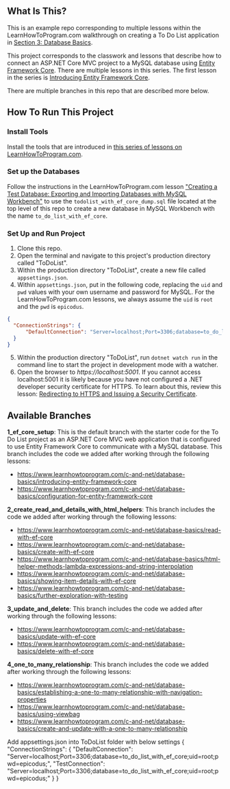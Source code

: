## What Is This?

This is an example repo corresponding to multiple lessons within the LearnHowToProgram.com walkthrough on creating a To Do List application in [Section 3: Database Basics](https://www.learnhowtoprogram.com/c-and-net/database-basics).

This project corresponds to the classwork and lessons that describe how to connect an ASP.NET Core MVC project to a MySQL database using [Entity Framework Core](https://learn.microsoft.com/en-us/ef/core/). There are multiple lessons in this series. The first lesson in the series is [Introducing Entity Framework Core](https://www.learnhowtoprogram.com/c-and-net/database-basics/introducing-entity-framework).

There are multiple branches in this repo that are described more below.

## How To Run This Project

### Install Tools

Install the tools that are introduced in [this series of lessons on LearnHowToProgram.com](https://www.learnhowtoprogram.com/c-and-net/getting-started-with-c).

### Set up the Databases

Follow the instructions in the LearnHowToProgram.com lesson ["Creating a Test Database: Exporting and Importing Databases with MySQL Workbench"](https://www.learnhowtoprogram.com/c-and-net/database-basics/creating-a-test-database-exporting-and-importing-databases-with-mysql-workbench) to use the `todolist_with_ef_core_dump.sql` file located at the top level of this repo to create a new database in MySQL Workbench with the name `to_do_list_with_ef_core`.

### Set Up and Run Project

1. Clone this repo.
2. Open the terminal and navigate to this project's production directory called "ToDoList".
3. Within the production directory "ToDoList", create a new file called `appsettings.json`.
4. Within `appsettings.json`, put in the following code, replacing the `uid` and `pwd` values with your own username and password for MySQL. For the LearnHowToProgram.com lessons, we always assume the `uid` is `root` and the `pwd` is `epicodus`.

```json
{
  "ConnectionStrings": {
      "DefaultConnection": "Server=localhost;Port=3306;database=to_do_list_with_ef_core;uid=root;pwd=epicodus;"
  }
}
```

5. Within the production directory "ToDoList", run `dotnet watch run` in the command line to start the project in development mode with a watcher.
4. Open the browser to _https://localhost:5001_. If you cannot access localhost:5001 it is likely because you have not configured a .NET developer security certificate for HTTPS. To learn about this, review this lesson: [Redirecting to HTTPS and Issuing a Security Certificate](https://www.learnhowtoprogram.com/c-and-net/basic-web-applications/redirecting-to-https-and-issuing-a-security-certificate).


## Available Branches

**1_ef_core_setup**: This is the default branch with the starter code for the To Do List project as an ASP.NET Core MVC web application that is configured to use Entity Framework Core to communicate with a MySQL database. This branch includes the code we added after working through the following lessons:

- https://www.learnhowtoprogram.com/c-and-net/database-basics/introducing-entity-framework-core
- https://www.learnhowtoprogram.com/c-and-net/database-basics/configuration-for-entity-framework-core


**2_create_read_and_details_with_html_helpers**: This branch includes the code we added after working through the following lessons:

- https://www.learnhowtoprogram.com/c-and-net/database-basics/read-with-ef-core
- https://www.learnhowtoprogram.com/c-and-net/database-basics/create-with-ef-core
- https://www.learnhowtoprogram.com/c-and-net/database-basics/html-helper-methods-lambda-expressions-and-string-interpolation
- https://www.learnhowtoprogram.com/c-and-net/database-basics/showing-item-details-with-ef-core
- https://www.learnhowtoprogram.com/c-and-net/database-basics/further-exploration-with-testing

**3_update_and_delete**: This branch includes the code we added after working through the following lessons:

- https://www.learnhowtoprogram.com/c-and-net/database-basics/update-with-ef-core
- https://www.learnhowtoprogram.com/c-and-net/database-basics/delete-with-ef-core

**4_one_to_many_relationship**: This branch includes the code we added after working through the following lessons:

- https://www.learnhowtoprogram.com/c-and-net/database-basics/establishing-a-one-to-many-relationship-with-navigation-properties
- https://www.learnhowtoprogram.com/c-and-net/database-basics/using-viewbag
- https://www.learnhowtoprogram.com/c-and-net/database-basics/create-and-update-with-a-one-to-many-relationship

Add appsettings.json into ToDoList folder with below settings
{
    "ConnectionStrings": {
        "DefaultConnection": "Server=localhost;Port=3306;database=to_do_list_with_ef_core;uid=root;pwd=epicodus;",
        "TestConnection": "Server=localhost;Port=3306;database=to_do_list_with_ef_core;uid=root;pwd=epicodus;"
    }
}
